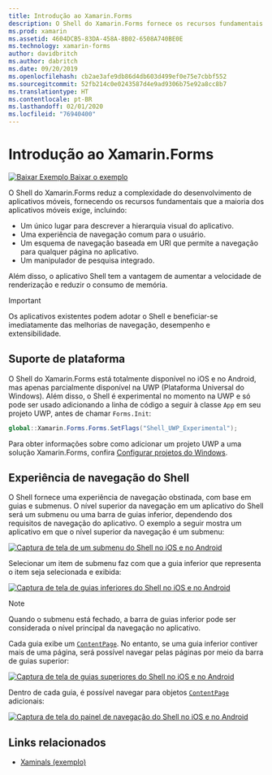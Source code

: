 ```yaml
---
title: Introdução ao Xamarin.Forms
description: O Shell do Xamarin.Forms fornece os recursos fundamentais necessários para a maioria dos aplicativos, incluindo uma experiência de navegação comum para o usuário, um esquema de navegação baseada em URI e um manipulador de pesquisa integrado.
ms.prod: xamarin
ms.assetid: 4604DCB5-83DA-458A-8B02-6508A740BE0E
ms.technology: xamarin-forms
author: davidbritch
ms.author: dabritch
ms.date: 09/20/2019
ms.openlocfilehash: cb2ae3afe9db86d4db603d499ef0e75e7cbbf552
ms.sourcegitcommit: 52fb214c0e0243587d4e9ad9306b75e92a8cc8b7
ms.translationtype: HT
ms.contentlocale: pt-BR
ms.lasthandoff: 02/01/2020
ms.locfileid: "76940400"
---
```

# <a name="xamarinforms-shell-introduction"></a>Introdução ao Xamarin.Forms

[![Baixar Exemplo](~/media/shared/download.png) Baixar o exemplo](https://docs.microsoft.com/samples/xamarin/xamarin-forms-samples/userinterface-xaminals/)

O Shell do Xamarin.Forms reduz a complexidade do desenvolvimento de aplicativos móveis, fornecendo os recursos fundamentais que a maioria dos aplicativos móveis exige, incluindo:

- Um único lugar para descrever a hierarquia visual do aplicativo.
- Uma experiência de navegação comum para o usuário.
- Um esquema de navegação baseada em URI que permite a navegação para qualquer página no aplicativo.
- Um manipulador de pesquisa integrado.

Além disso, o aplicativo Shell tem a vantagem de aumentar a velocidade de renderização e reduzir o consumo de memória.

> [!IMPORTANT]
> Os aplicativos existentes podem adotar o Shell e beneficiar-se imediatamente das melhorias de navegação, desempenho e extensibilidade.

## <a name="platform-support"></a>Suporte de plataforma

O Shell do Xamarin.Forms está totalmente disponível no iOS e no Android, mas apenas parcialmente disponível na UWP (Plataforma Universal do Windows). Além disso, o Shell é experimental no momento na UWP e só pode ser usado adicionando a linha de código a seguir à classe `App` em seu projeto UWP, antes de chamar `Forms.Init`:

```csharp
global::Xamarin.Forms.Forms.SetFlags("Shell_UWP_Experimental");
```

Para obter informações sobre como adicionar um projeto UWP a uma solução Xamarin.Forms, confira [Configurar projetos do Windows](~/xamarin-forms/platform/windows/installation/index.md).

## <a name="shell-navigation-experience"></a>Experiência de navegação do Shell

O Shell fornece uma experiência de navegação obstinada, com base em guias e submenus. O nível superior da navegação em um aplicativo do Shell será um submenu ou uma barra de guias inferior, dependendo dos requisitos de navegação do aplicativo. O exemplo a seguir mostra um aplicativo em que o nível superior da navegação é um submenu:

[![Captura de tela de um submenu do Shell no iOS e no Android](introduction-images/flyout.png "Submenu do Shell")](introduction-images/flyout-large.png#lightbox "Submenu do Shell")

Selecionar um item de submenu faz com que a guia inferior que representa o item seja selecionada e exibida:

[![Captura de tela de guias inferiores do Shell no iOS e no Android](introduction-images/monkeys.png "Guias inferiores do Shell")](introduction-images/monkeys-large.png#lightbox "Guias inferiores do Shell")

> [!NOTE]
> Quando o submenu está fechado, a barra de guias inferior pode ser considerada o nível principal da navegação no aplicativo.

Cada guia exibe um [`ContentPage`](xref:Xamarin.Forms.ContentPage). No entanto, se uma guia inferior contiver mais de uma página, será possível navegar pelas páginas por meio da barra de guias superior:

[![Captura de tela de guias superiores do Shell no iOS e no Android](introduction-images/cats.png "Guias superiores do Shell")](introduction-images/cats-large.png#lightbox "Guias superiores do Shell")

Dentro de cada guia, é possível navegar para objetos [`ContentPage`](xref:Xamarin.Forms.ContentPage) adicionais:

[![Captura de tela do painel de navegação do Shell no iOS e no Android](introduction-images/cat-details.png "Navegação do aplicativo do Shell")](introduction-images/cat-details-large.png#lightbox "Navegação do aplicativo do Shell")

## <a name="related-links"></a>Links relacionados

- [Xaminals (exemplo)](https://docs.microsoft.com/samples/xamarin/xamarin-forms-samples/userinterface-xaminals/)
